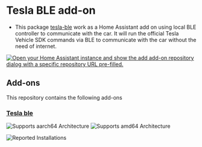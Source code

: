# Tesla BLE add-on

- This package [tesla-ble](https://github.com/BogdanDIA/tesla-ble) work as a Home Assistant add on using local BLE controller to communicate with the car.
It will run the official Tesla Vehicle SDK commands via BLE to communicate with the car without the need of internet.


[![Open your Home Assistant instance and show the add add-on repository dialog with a specific repository URL pre-filled.](https://my.home-assistant.io/badges/supervisor_add_addon_repository.svg)](https://my.home-assistant.io/redirect/supervisor_add_addon_repository/?repository_url=https://github.com/BogdanDIA/tesla-ble-addon)


## Add-ons

This repository contains the following add-ons

### [Tesla ble](./tesla-ble-c)

![Supports aarch64 Architecture][aarch64-shield]
![Supports amd64 Architecture][amd64-shield]

![Reported Installations][installations-shield-stable]


<!--
 -->

[aarch64-shield]: https://img.shields.io/badge/aarch64-yes-green.svg
[amd64-shield]: https://img.shields.io/badge/amd64-yes-green.svg

[installations-shield-stable]: https://img.shields.io/badge/dynamic/json?url=https://analytics.home-assistant.io/addons.json&query=$["fa8a04ce_tesla_ble"].total&label=Reported%20Installations&link=https://analytics.home-assistant.io/add-ons
